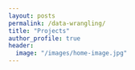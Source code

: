 ```yaml
---
layout: posts
permalink: /data-wrangling/
title: "Projects"
author_profile: true
header:
  image: "/images/home-image.jpg"
---
```



